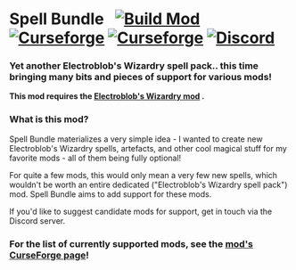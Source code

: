 
# Spell Bundle &nbsp; [![Build Mod](https://github.com/WinDanesz/SpellBundle/actions/workflows/gradle.yml/badge.svg)](https://github.com/WinDanesz/SpellBundle/actions/workflows/gradle.yml) [![Curseforge](http://cf.way2muchnoise.eu/full_559525_downloads.svg)](https://www.curseforge.com/minecraft/mc-mods/spell-bundle) [![Curseforge](http://cf.way2muchnoise.eu/versions/608287.svg)](http://www.curseforge.com/minecraft/mc-mods/spell-bundle/files) [![Discord](https://img.shields.io/discord/544897694448091146?color=7289DA&label=Discord)](https://discord.gg/wuSsgKwAKv)

### Yet another Electroblob's Wizardry spell pack.. this time bringing many bits and pieces of support for various mods!

**This mod requires the [Electroblob's Wizardry mod](https://www.curseforge.com/minecraft/mc-mods/electroblobs-wizardry) .**


### What is this mod?

Spell Bundle materializes a very simple idea - I wanted to create new Electroblob's Wizardry spells, artefacts, and other cool magical stuff for my favorite mods - all of them being fully optional!

For quite a few mods, this would only mean a very few new spells, which wouldn't be worth an entire dedicated ("Electroblob's Wizardry spell pack") mod. Spell Bundle aims to add support for these mods.

If you'd like to suggest candidate mods for support, get in touch via the Discord server.

### For the list of currently supported mods, see the [mod's CurseForge page](https://www.curseforge.com/minecraft/mc-mods/spell-bundle)!

